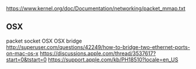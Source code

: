 
https://www.kernel.org/doc/Documentation/networking/packet_mmap.txt


OSX
----

packet socket OSX
OSX bridge
http://superuser.com/questions/42249/how-to-bridge-two-ethernet-ports-on-mac-os-x
https://discussions.apple.com/thread/3537617?start=0&tstart=0
https://support.apple.com/kb/PH18510?locale=en_US

